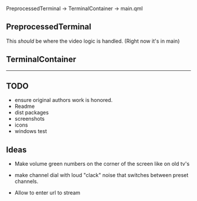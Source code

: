 PreprocessedTerminal -> TerminalContainer -> main.qml


## PreprocessedTerminal

This _should_ be where the video logic is handled. (Right now it's in main)


## TerminalContainer


---

## TODO

- ensure original authors work is honored.
- Readme
- dist packages
- screenshots
- icons
- windows test

## Ideas

- Make volume green numbers on the corner of the screen like on old tv's

- make channel dial with loud "clack" noise that switches between preset channels.

- Allow to enter url to stream

